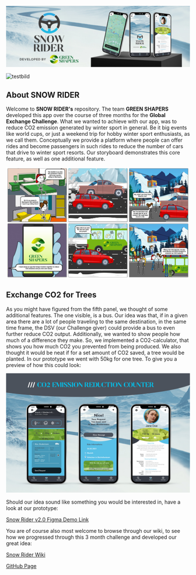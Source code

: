 <p>
  <img src="https://github.com/gxc-int-innovation-challenge21/gxc-team-14/blob/main/resources/Logos/Snow-Rider---Home.jpg" alt="SnowRider_Header">
</p>

![testbild](https://de.wikipedia.org/wiki/Datei:Logo_BILD.svg)

## About SNOW RIDER

Welcome to **SNOW RIDER's** repository. The team **GREEN SHAPERS** developed this app over the course of three months for the **Global Exchange Challenge**.
What we wanted to achieve with our app, was to reduce CO2 emission generated by winter sport in general. Be it big events like world cups, or just a weekend trip for hobby winter sport enthusiasts, as we call them. Conceptually we provide a platform where people can offer rides and become passengers in such rides to reduce the number of cars that drive to winter sport resorts. Our storyboard demonstrates this core feature, as well as one additional feature. 

![STORYBOARD](https://github.com/gxc-int-innovation-challenge21/gxc-team-14/blob/main/resources/Week%204/Green-Shapers---Storyboard---v2.jpg)

## Exchange CO2 for Trees

As you might have figured from the fifth panel, we thought of some additional features. The one visible, is a bus. Our idea was that, if in a given area there are a lot of people traveling to the same destination, in the same time frame, the DSV (our Challenge giver) could provide a bus to even further reduce CO2 output.
Additionally, we wanted to show people how much of a difference they make. So, we implemented a CO2-calculator, that shows you how much CO2 you prevented from being produced. We also thought it would be neat if for a set amount of CO2 saved, a tree would be planted. In our prototype we went with 50kg for one tree. To give you a preview of how this could look:

![CO2-Emmission_Counter](https://github.com/gxc-int-innovation-challenge21/gxc-team-14/blob/main/resources/Week%206/Green%20Ride%20-%20App%20Screens%20-%2005%20CO2%20Emission%20Reduction%20v2.jpg)

Should our idea sound like something you would be interested in, have a look at our prototype:

[Snow Rider v2.0 Figma Demo Link](https://www.figma.com/proto/n1ghm4Ot2HHK1xbYoaRIGl/Snow-Rider-2.0?node-id=2%3A2&scaling=scale-down&page-id=0%3A1)

You are of course also most welcome to browse through our wiki, to see how we progressed through this 3 month challenge and developed our great idea:

[Snow Rider Wiki](https://github.com/gxc-int-innovation-challenge21/gxc-team-14/wiki)

[GitHub Page](https://gxc-int-innovation-challenge21.github.io/gxc-team-14/)
